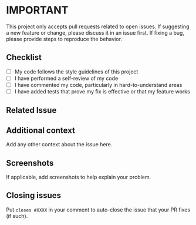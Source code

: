 # IMPORTANT

This project only accepts pull requests related to open issues. If suggesting a new feature or change, please discuss 
it in an issue first. If fixing a bug, please provide steps to reproduce the behavior.

## Checklist

- [ ] My code follows the style guidelines of this project
- [ ] I have performed a self-review of my code
- [ ] I have commented my code, particularly in hard-to-understand areas
- [ ] I have added tests that prove my fix is effective or that my feature works

## Related Issue

<!--- Please insert link to the issue here: -->

## Additional context

Add any other context about the issue here.

## Screenshots

If applicable, add screenshots to help explain your problem.

## Closing issues

Put `closes #XXXX` in your comment to auto-close the issue that your PR fixes (if such).
